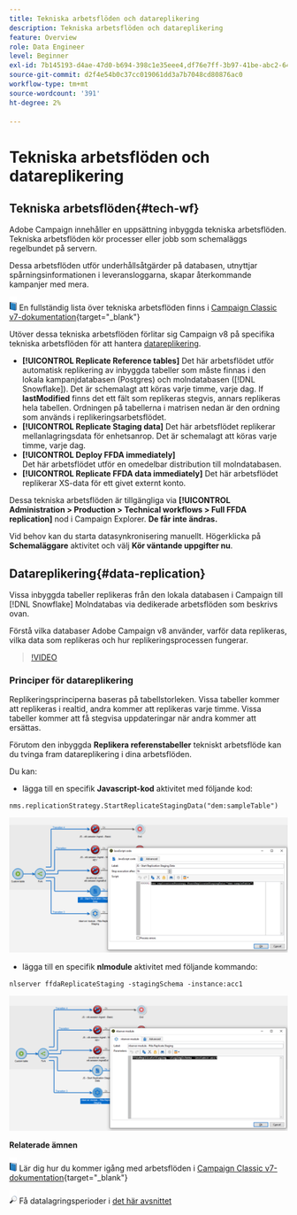 ```yaml
---
title: Tekniska arbetsflöden och datareplikering
description: Tekniska arbetsflöden och datareplikering
feature: Overview
role: Data Engineer
level: Beginner
exl-id: 7b145193-d4ae-47d0-b694-398c1e35eee4,df76e7ff-3b97-41be-abc2-640748680ff3
source-git-commit: d2f4e54b0c37cc019061dd3a7b7048cd80876ac0
workflow-type: tm+mt
source-wordcount: '391'
ht-degree: 2%

---
```


# Tekniska arbetsflöden och datareplikering

## Tekniska arbetsflöden{#tech-wf}

Adobe Campaign innehåller en uppsättning inbyggda tekniska arbetsflöden. Tekniska arbetsflöden kör processer eller jobb som schemaläggs regelbundet på servern.

Dessa arbetsflöden utför underhållsåtgärder på databasen, utnyttjar spårningsinformationen i leveransloggarna, skapar återkommande kampanjer med mera.

![](../assets/do-not-localize/book.png) En fullständig lista över tekniska arbetsflöden finns i [Campaign Classic v7-dokumentation](https://experienceleague.adobe.com/docs/campaign-classic/using/automating-with-workflows/advanced-management/about-technical-workflows.html){target=&quot;_blank&quot;}


Utöver dessa tekniska arbetsflöden förlitar sig Campaign v8 på specifika tekniska arbetsflöden för att hantera [datareplikering](#data-replication).

* **[!UICONTROL Replicate Reference tables]**
Det här arbetsflödet utför automatisk replikering av inbyggda tabeller som måste finnas i den lokala kampanjdatabasen (Postgres) och molndatabasen ([!DNL Snowflake]). Det är schemalagt att köras varje timme, varje dag. If **lastModified** finns det ett fält som replikeras stegvis, annars replikeras hela tabellen. Ordningen på tabellerna i matrisen nedan är den ordning som används i replikeringsarbetsflödet.
* **[!UICONTROL Replicate Staging data]**
Det här arbetsflödet replikerar mellanlagringsdata för enhetsanrop. Det är schemalagt att köras varje timme, varje dag.
* **[!UICONTROL Deploy FFDA immediately]**\
   Det här arbetsflödet utför en omedelbar distribution till molndatabasen.
* **[!UICONTROL Replicate FFDA data immediately]**
Det här arbetsflödet replikerar XS-data för ett givet externt konto.

Dessa tekniska arbetsflöden är tillgängliga via **[!UICONTROL Administration > Production > Technical workflows > Full FFDA replication]** nod i Campaign Explorer. **De får inte ändras.**

Vid behov kan du starta datasynkronisering manuellt. Högerklicka på **Schemaläggare** aktivitet och välj **Kör väntande uppgifter nu**.

## Datareplikering{#data-replication}

Vissa inbyggda tabeller replikeras från den lokala databasen i Campaign till [!DNL Snowflake] Molndatabas via dedikerade arbetsflöden som beskrivs ovan.

Förstå vilka databaser Adobe Campaign v8 använder, varför data replikeras, vilka data som replikeras och hur replikeringsprocessen fungerar.

>[!VIDEO](https://video.tv.adobe.com/v/334460?quality=12)


### Principer för datareplikering

Replikeringsprinciperna baseras på tabellstorleken. Vissa tabeller kommer att replikeras i realtid, andra kommer att replikeras varje timme. Vissa tabeller kommer att få stegvisa uppdateringar när andra kommer att ersättas.

Förutom den inbyggda **Replikera referenstabeller** tekniskt arbetsflöde kan du tvinga fram datareplikering i dina arbetsflöden.

Du kan:

* lägga till en specifik **Javascript-kod** aktivitet med följande kod:

```
nms.replicationStrategy.StartReplicateStagingData("dem:sampleTable")
```

![](assets/jscode.png)


* lägga till en specifik **nlmodule** aktivitet med följande kommando:

```
nlserver ffdaReplicateStaging -stagingSchema -instance:acc1
```

![](assets/nlmodule.png)



**Relaterade ämnen**

![](../assets/do-not-localize/book.png) Lär dig hur du kommer igång med arbetsflöden i [Campaign Classic v7-dokumentation](https://experienceleague.adobe.com/docs/campaign-classic/using/automating-with-workflows/introduction/about-workflows.html?lang=en#automating-with-workflows){target=&quot;_blank&quot;}

![](../assets/do-not-localize/glass.png) Få datalagringsperioder i [det här avsnittet](../dev/datamodel-best-practices.md#data-retention)
